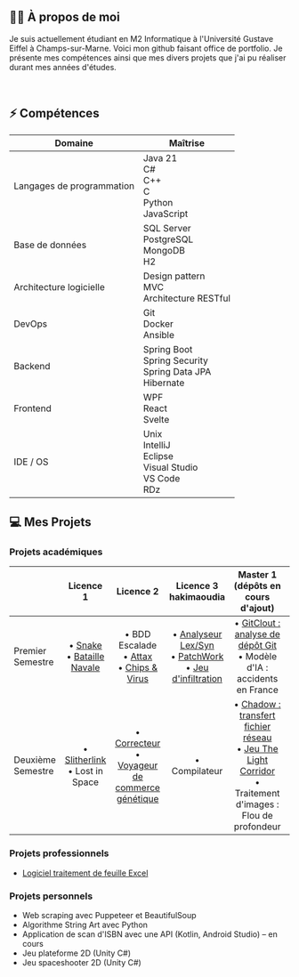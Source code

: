 ## 👨‍🦱 À propos de moi 

Je suis actuellement étudiant en M2 Informatique à l'Université Gustave Eiffel à Champs-sur-Marne. Voici mon github faisant office de portfolio. Je présente mes compétences ainsi que mes divers projets que j'ai pu réaliser durant mes années d'études.

<br>

## ⚡ Compétences


<div align="center">

| Domaine                     | Maîtrise                                                                                       |
|----------------------------|-------------------------------------------------------------------------------------------------|
| Langages de programmation  | Java 21 <br> C# <br> C++ <br> C <br> Python <br> JavaScript                                               |
| Base de données            | SQL Server <br> PostgreSQL <br> MongoDB <br> H2                                                 |
| Architecture logicielle    | Design pattern <br> MVC <br> Architecture RESTful                                              |
| DevOps                     | Git <br> Docker <br> Ansible                                                                    |
| Backend                    | Spring Boot <br> Spring Security <br> Spring Data JPA <br> Hibernate                           |
| Frontend                   | WPF <br> React <br> Svelte                                                                      |
| IDE / OS                   | Unix <br> IntelliJ <br> Eclipse <br> Visual Studio <br> VS Code <br> RDz                       |

</div>


## 💻 Mes Projets

### Projets académiques

<div align="center">
  
|                   | Licence 1                 | Licence 2                  | Licence 3       hakimaoudia            | Master 1 (dépôts en cours d'ajout)                             | Master 2 (dépôts en cours d'ajout)                                              |
| ----------------- | :------------------------:| :-------------------------:| :--------------------------:| :-----------------------------------:| :---------------------------------------------------:|
| Premier Semestre  |• [Snake](https://github.com/hak-aou/snake.git) <br>• [Bataille Navale](https://github.com/hak-aou/bataille-navale) <br> |• BDD Escalade <br>• [Attax](https://github.com/hak-aou/attaxx) <br>• [Chips & Virus](https://github.com/hak-aou/chips-and-virus) <br> |• [Analyseur Lex/Syn](https://github.com/hak-aou/analyseur-lexical-syntaxique) <br>• [PatchWork](https://github.com/hak-aou/patchwork) <br>• [Jeu d'infiltration](https://github.com/hak-aou/jeu-infiltration) <br> |• [GitClout : analyse de dépôt Git](https://github.com/hak-aou/gitclout) <br>• Modèle d'IA : accidents en France |• API : DeSaison <br>• Data-Science : Analyse données médicales |
| Deuxième Semestre |• [Slitherlink](https://github.com/hak-aou/slitherlink) <br>• Lost in Space <br> |• [Correcteur](https://github.com/hak-aou/correcteur-orthographique) <br>• [Voyageur de commerce génétique](https://github.com/hak-aou/voyageur-de-commerce) <br> |• Compilateur <br> |• [Chadow : transfert fichier réseau](https://github.com/hak-aou/chadow)<br>• [Jeu The Light Corridor](https://github.com/hak-aou/the-light-corridor) <br>• Traitement d'images : Flou de profondeur |• [Réseau social Booqin](https://github.com/hak-aou/booqin) <br>• Application Booqin |

</div>

### Projets professionnels

- [Logiciel traitement de feuille Excel](https://github.com/hak-aou/validation)

### Projets personnels
- Web scraping avec Puppeteer et BeautifulSoup
- Algorithme String Art avec Python
- Application de scan d'ISBN avec une API (Kotlin, Android Studio) – en cours
- Jeu plateforme 2D (Unity C#)
- Jeu spaceshooter 2D (Unity C#)
<br>
